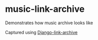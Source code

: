 # music-link-archive
Demonstrates how music archive looks like

Captured using [Django-link-archive](https://github.com/rumca-js/Django-link-archive)
